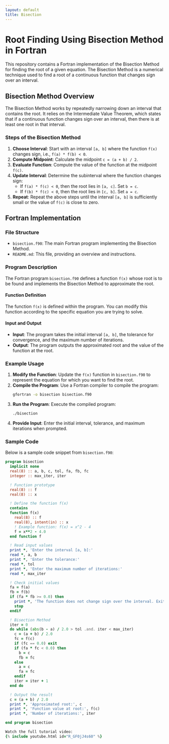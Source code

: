 ```yaml
---
layout: default
title: Bisection
---
```


# Root Finding Using Bisection Method in Fortran

This repository contains a Fortran implementation of the Bisection Method for finding the root of a given equation. The Bisection Method is a numerical technique used to find a root of a continuous function that changes sign over an interval.

## Bisection Method Overview

The Bisection Method works by repeatedly narrowing down an interval that contains the root. It relies on the Intermediate Value Theorem, which states that if a continuous function changes sign over an interval, then there is at least one root in that interval.

### Steps of the Bisection Method

1. **Choose Interval**: Start with an interval `[a, b]` where the function `f(x)` changes sign, i.e., `f(a) * f(b) < 0`.
2. **Compute Midpoint**: Calculate the midpoint `c = (a + b) / 2`.
3. **Evaluate Function**: Compute the value of the function at the midpoint `f(c)`.
4. **Update Interval**: Determine the subinterval where the function changes sign:
    - If `f(a) * f(c) < 0`, then the root lies in `[a, c]`. Set `b = c`.
    - If `f(b) * f(c) < 0`, then the root lies in `[c, b]`. Set `a = c`.
5. **Repeat**: Repeat the above steps until the interval `[a, b]` is sufficiently small or the value of `f(c)` is close to zero.

## Fortran Implementation

### File Structure

- `bisection.f90`: The main Fortran program implementing the Bisection Method.
- `README.md`: This file, providing an overview and instructions.

### Program Description

The Fortran program `bisection.f90` defines a function `f(x)` whose root is to be found and implements the Bisection Method to approximate the root.

#### Function Definition

The function `f(x)` is defined within the program. You can modify this function according to the specific equation you are trying to solve.

#### Input and Output

- **Input**: The program takes the initial interval `[a, b]`, the tolerance for convergence, and the maximum number of iterations.
- **Output**: The program outputs the approximated root and the value of the function at the root.

### Example Usage

1. **Modify the Function**: Update the `f(x)` function in `bisection.f90` to represent the equation for which you want to find the root.
2. **Compile the Program**: Use a Fortran compiler to compile the program:
    ```sh
    gfortran -o bisection bisection.f90
    ```
3. **Run the Program**: Execute the compiled program:
    ```sh
    ./bisection
    ```
4. **Provide Input**: Enter the initial interval, tolerance, and maximum iterations when prompted.

### Sample Code

Below is a sample code snippet from `bisection.f90`:

```fortran
program bisection
  implicit none
  real(8) :: a, b, c, tol, fa, fb, fc
  integer :: max_iter, iter

  ! Function prototype
  real(8) :: f
  real(8) :: x

  ! Define the function f(x)
  contains
  function f(x)
    real(8) :: f
    real(8), intent(in) :: x
    ! Example function: f(x) = x^2 - 4
    f = x**2 - 4.0
  end function f

  ! Read input values
  print *, 'Enter the interval [a, b]:'
  read *, a, b
  print *, 'Enter the tolerance:'
  read *, tol
  print *, 'Enter the maximum number of iterations:'
  read *, max_iter

  ! Check initial values
  fa = f(a)
  fb = f(b)
  if (fa * fb >= 0.0) then
    print *, 'The function does not change sign over the interval. Exiting.'
    stop
  endif

  ! Bisection Method
  iter = 0
  do while (abs(b - a) / 2.0 > tol .and. iter < max_iter)
    c = (a + b) / 2.0
    fc = f(c)
    if (fc == 0.0) exit
    if (fa * fc < 0.0) then
      b = c
      fb = fc
    else
      a = c
      fa = fc
    endif
    iter = iter + 1
  end do

  ! Output the result
  c = (a + b) / 2.0
  print *, 'Approximated root:', c
  print *, 'Function value at root:', f(c)
  print *, 'Number of iterations:', iter

end program bisection

Watch the full tutorial video:
{% include youtube.html id="R_GF0jJ4s60" %} 

